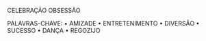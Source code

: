 CELEBRAÇÃO
OBSESSÃO

PALAVRAS-CHAVE:
• AMIZADE
• ENTRETENIMENTO
• DIVERSÃO
• SUCESSO
• DANÇA
• REGOZIJO